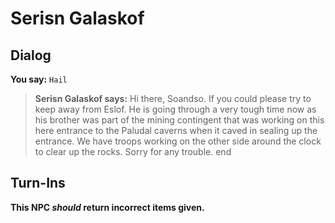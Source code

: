 # Serisn Galaskof







## Dialog

**You say:** `Hail`



>**Serisn Galaskof says:** Hi there, Soandso. If you could please try to keep away from Eslof. He is going through a very tough time now as his brother was part of the mining contingent that was working on this here entrance to the Paludal caverns when it caved in sealing up the entrance. We have troops working on the other side around the clock to clear up the rocks. Sorry for any trouble.
end



## Turn-Ins



**This NPC *should* return incorrect items given.**





